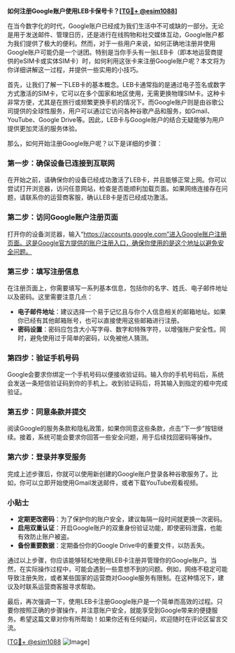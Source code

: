 **如何注册Google账户使用LEB卡保号卡？[[TG💪+ @esim1088](https://t.me/s/esim1088)]**

在当今数字化的时代，Google账户已经成为我们生活中不可或缺的一部分。无论是用于发送邮件、管理日历，还是进行在线购物和社交媒体互动，Google账户都为我们提供了极大的便利。然而，对于一些用户来说，如何正确地注册并使用Google账户可能仍是一个谜团。特别是当你手头有一张LEB卡（即本地运营商提供的eSIM卡或实体SIM卡）时，如何利用这张卡来注册Google账户呢？本文将为你详细讲解这一过程，并提供一些实用的小技巧。

首先，让我们了解一下LEB卡的基本概念。LEB卡通常指的是通过电子签名或数字方式激活的SIM卡，它可以在多个国家和地区使用，无需更换物理SIM卡。这种卡非常方便，尤其是在旅行或频繁更换手机的情况下。而Google账户则是由谷歌公司提供的全球性服务，用户可以通过它访问各种谷歌产品和服务，如Gmail、YouTube、Google Drive等。因此，LEB卡与Google账户的结合无疑能够为用户提供更加灵活的服务体验。

那么，如何开始注册Google账户呢？以下是详细的步骤：

### **第一步：确保设备已连接到互联网**
在开始之前，请确保你的设备已经成功激活了LEB卡，并且能够正常上网。你可以尝试打开浏览器，访问任意网站，检查是否能顺利加载页面。如果网络连接存在问题，请联系你的运营商客服，确认LEB卡是否已经成功激活。

### **第二步：访问Google账户注册页面**
打开你的设备浏览器，输入“https://accounts.google.com”进入Google账户注册页面。这是Google官方提供的账户注册入口，确保你使用的是这个地址以避免安全问题。

### **第三步：填写注册信息**
在注册页面上，你需要填写一系列基本信息，包括你的名字、姓氏、电子邮件地址以及密码。这里需要注意几点：
- **电子邮件地址**：建议选择一个易于记忆且与你个人信息相关的邮箱地址。如果你已经有其他邮箱账号，也可以直接使用这些邮箱进行注册。
- **密码设置**：密码应包含大小写字母、数字和特殊字符，以增强账户安全性。同时，避免使用过于简单的密码，以免被他人猜测。

### **第四步：验证手机号码**
Google会要求你绑定一个手机号码以便接收验证码。输入你的手机号码后，系统会发送一条短信验证码到你的手机上。收到验证码后，将其输入到指定的框中完成验证。

### **第五步：同意条款并提交**
阅读Google的服务条款和隐私政策，如果你同意这些条款，点击“下一步”按钮继续。接着，系统可能会要求你回答一些安全问题，用于后续找回密码等操作。

### **第六步：登录并享受服务**
完成上述步骤后，你就可以使用新创建的Google账户登录各种谷歌服务了。比如，你可以立即开始使用Gmail发送邮件，或者下载YouTube观看视频。

### **小贴士**
- **定期更改密码**：为了保护你的账户安全，建议每隔一段时间就更换一次密码。
- **启用双重认证**：开启Google账户的双重身份验证功能，即使密码泄露，也能有效防止账户被盗。
- **备份重要数据**：定期备份你的Google Drive中的重要文件，以防丢失。

通过以上步骤，你应该能够轻松地使用LEB卡注册并管理你的Google账户。当然，在实际操作过程中，可能会遇到一些意想不到的问题。例如，网络不稳定可能导致注册失败，或者某些国家的运营商对Google服务有限制。在这种情况下，建议及时联系运营商客服寻求帮助。

最后，再次强调一下，使用LEB卡注册Google账户是一个简单而高效的过程。只要你按照正确的步骤操作，并注意账户安全，就能享受到Google带来的便捷服务。希望这篇文章对你有所帮助！如果你还有任何疑问，欢迎随时在评论区留言交流。

[[TG💪+ @esim1088](https://t.me/s/esim1088) ![Image](https://i.postimg.cc/4NQfJmqS/Snipaste-2025-05-13-00-14-12.png)]